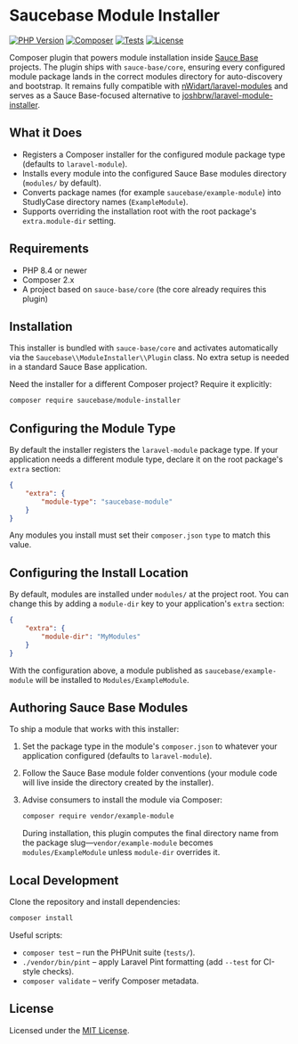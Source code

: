 # Saucebase Module Installer

[![PHP Version](https://img.shields.io/badge/PHP-8.4%2B-777BB4?logo=php&logoColor=white)](#requirements)
[![Composer](https://img.shields.io/badge/Composer-2.x-885630?logo=composer&logoColor=white)](#requirements)
[![Tests](https://github.com/sauce-base/module-installer/actions/workflows/php.yml/badge.svg)](https://github.com/sauce-base/module-installer/actions/workflows/php.yml)
[![License](https://img.shields.io/badge/License-MIT-0A7EA4)](#license)

Composer plugin that powers module installation inside [Sauce Base](https://github.com/sauce-base/core) projects. The plugin ships with `sauce-base/core`, ensuring every configured module package lands in the correct modules directory for auto-discovery and bootstrap. It remains fully compatible with [nWidart/laravel-modules](https://github.com/nWidart/laravel-modules) and serves as a Sauce Base-focused alternative to [joshbrw/laravel-module-installer](https://github.com/joshbrw/laravel-module-installer).

## What it Does

- Registers a Composer installer for the configured module package type (defaults to `laravel-module`).
- Installs every module into the configured Sauce Base modules directory (`modules/` by default).
- Converts package names (for example `saucebase/example-module`) into StudlyCase directory names (`ExampleModule`).
- Supports overriding the installation root with the root package's `extra.module-dir` setting.

## Requirements

- PHP 8.4 or newer
- Composer 2.x
- A project based on `sauce-base/core` (the core already requires this plugin)

## Installation

This installer is bundled with `sauce-base/core` and activates automatically via the `Saucebase\\ModuleInstaller\\Plugin` class. No extra setup is needed in a standard Sauce Base application.

Need the installer for a different Composer project? Require it explicitly:

```bash
composer require saucebase/module-installer
```

## Configuring the Module Type

By default the installer registers the `laravel-module` package type. If your application needs a different module type, declare it on the root package's `extra` section:

```json
{
    "extra": {
        "module-type": "saucebase-module"
    }
}
```

Any modules you install must set their `composer.json` `type` to match this value.

## Configuring the Install Location

By default, modules are installed under `modules/` at the project root. You can change this by adding a `module-dir` key to your application's `extra` section:

```json
{
    "extra": {
        "module-dir": "MyModules"
    }
}
```

With the configuration above, a module published as `saucebase/example-module` will be installed to `Modules/ExampleModule`.

## Authoring Sauce Base Modules

To ship a module that works with this installer:

1. Set the package type in the module's `composer.json` to whatever your application configured (defaults to `laravel-module`).
2. Follow the Sauce Base module folder conventions (your module code will live inside the directory created by the installer).
3. Advise consumers to install the module via Composer:

   ```bash
   composer require vendor/example-module
   ```

   During installation, this plugin computes the final directory name from the package slug—`vendor/example-module` becomes `modules/ExampleModule` unless `module-dir` overrides it.

## Local Development

Clone the repository and install dependencies:

```bash
composer install
```

Useful scripts:

- `composer test` – run the PHPUnit suite (`tests/`).
- `./vendor/bin/pint` – apply Laravel Pint formatting (add `--test` for CI-style checks).
- `composer validate` – verify Composer metadata.

## License

Licensed under the [MIT License](./LICENSE).
